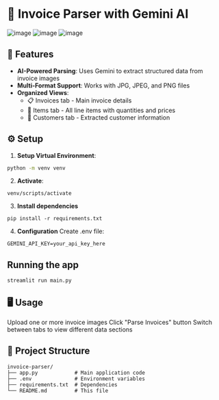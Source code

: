 # 📄 Invoice Parser with Gemini AI

![image](https://github.com/user-attachments/assets/93e004ed-ecc2-41be-9b32-7be33e7b76af) ![image](https://github.com/user-attachments/assets/9564d3bd-e716-485a-b3b2-d51a63561518)
![image](https://github.com/user-attachments/assets/38cbdd34-1db2-435b-8cbd-7ba4addecec9)

## 🚀 Features
- **AI-Powered Parsing**: Uses Gemini to extract structured data from invoice images
- **Multi-Format Support**: Works with JPG, JPEG, and PNG files
- **Organized Views**:
  - 📋 Invoices tab - Main invoice details
  - 🛒 Items tab - All line items with quantities and prices
  - 👤 Customers tab - Extracted customer information

## ⚙️ Setup
1. **Setup Virtual Environment**:
```bash
python -m venv venv
```

2. **Activate**:
```
venv/scripts/activate
```

3. **Install dependencies**
```
pip install -r requirements.txt
```

4. **Configuration**
Create .env file:
```
GEMINI_API_KEY=your_api_key_here
```

## Running the app
```
streamlit run main.py
```

## 🖥️ Usage
Upload one or more invoice images
Click "Parse Invoices" button
Switch between tabs to view different data sections

## 📁 Project Structure
```
invoice-parser/
├── app.py            # Main application code
├── .env              # Environment variables
├── requirements.txt  # Dependencies
└── README.md         # This file
```

